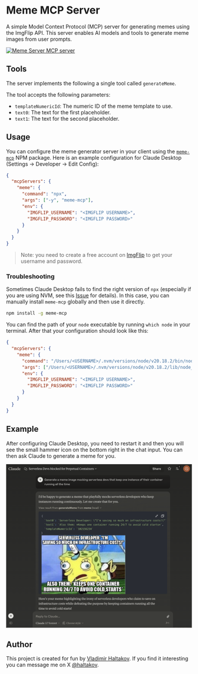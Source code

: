 # Meme MCP Server

A simple Model Context Protocol (MCP) server for generating memes using the ImgFlip API. This server enables AI models and tools to generate meme images from user prompts.

<a href="https://glama.ai/mcp/servers/d316l4kyh7">
  <img width="380" height="200" src="https://glama.ai/mcp/servers/d316l4kyh7/badge" alt="Meme Server MCP server" />
</a>

## Tools

The server implements the following a single tool called `generateMeme`.

The tool accepts the following parameters:

- `templateNumericId`: The numeric ID of the meme template to use.
- `text0`: The text for the first placeholder.
- `text1`: The text for the second placeholder.

## Usage

You can configure the meme generator server in your client using the [`meme-mcp`](https://www.npmjs.com/package/meme-mcp) NPM package. Here is an example configuration for Claude Desktop (Settings -> Developer -> Edit Config):

```json
{
  "mcpServers": {
    "meme": {
      "command": "npx",
      "args": ["-y", "meme-mcp"],
      "env": {
        "IMGFLIP_USERNAME": "<IMGFLIP USERNAME>",
        "IMGFLIP_PASSWORD": "<IMGFLIP PASSWORD>"
      }
    }
  }
}
```

> Note: you need to create a free account on [ImgFlip](https://imgflip.com/signup) to get your username and password.

### Troubleshooting

Sometimes Claude Desktop fails to find the right version of `npx` (especially if you are using NVM, see this [Issue](https://github.com/modelcontextprotocol/servers/issues/64) for details). In this case, you can manually install `meme-mcp` globally and then use it directly.

```bash
npm install -g meme-mcp
```

You can find the path of your `node` executable by running `which node` in your terminal. After that your configuration should look like this:

```json
{
  "mcpServers": {
    "meme": {
      "command": "/Users/<USERNAME>/.nvm/versions/node/v20.18.2/bin/node",
      "args": ["/Users/<USERNAME>/.nvm/versions/node/v20.18.2/lib/node_modules/meme-mcp/dist/index.js"],
      "env": {
        "IMGFLIP_USERNAME": "<IMGFLIP USERNAME>",
        "IMGFLIP_PASSWORD": "<IMGFLIP PASSWORD>"
      }
    }
  }
}
```

## Example

After configuring Claude Desktop, you need to restart it and then you will see the small hammer icon on the bottom right in the chat input. You can then ask Claude to generate a meme for you.

![Claude Desktop with meme server configured](./docs/claude-desktop-meme-example.png)

## Author

This project is created for fun by [Vladimir Haltakov](https://haltakov.net). If you find it interesting you can message me on X [@haltakov](https://x.com/haltakov).